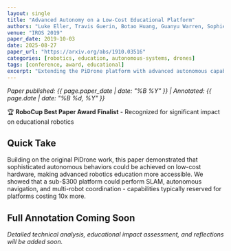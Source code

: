 ```yaml
---
layout: single
title: "Advanced Autonomy on a Low-Cost Educational Platform"
authors: "Luke Eller, Travis Guerin, Botao Huang, Guanyu Warren, Sophie Yang, Josh Roy, Stefanie Tellex"
venue: "IROS 2019"
paper_date: 2019-10-03
date: 2025-08-27
paper_url: "https://arxiv.org/abs/1910.03516"
categories: [robotics, education, autonomous-systems, drones]
tags: [conference, award, educational]
excerpt: "Extending the PiDrone platform with advanced autonomous capabilities while maintaining affordability for education"
---
```


*Paper published: {{ page.paper_date | date: "%B %Y" }} | Annotated: {{ page.date | date: "%B %d, %Y" }}*

🏆 **RoboCup Best Paper Award Finalist** - Recognized for significant impact on educational robotics

## Quick Take

Building on the original PiDrone work, this paper demonstrated that sophisticated autonomous behaviors could be achieved on low-cost hardware, making advanced robotics education more accessible. We showed that a sub-$300 platform could perform SLAM, autonomous navigation, and multi-robot coordination - capabilities typically reserved for platforms costing 10x more.

## Full Annotation Coming Soon

*Detailed technical analysis, educational impact assessment, and reflections will be added soon.*